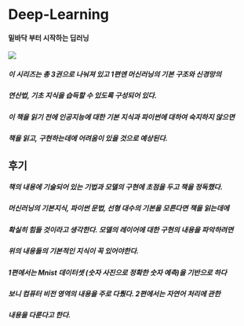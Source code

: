 # Deep-Learning


#### 밑바닥 부터 시작하는 딥러닝

<img src="밑바닥 부터 시작하는 딥러닝1/img/B8475831198_l.jpg">

##### 이 시리즈는 총 3권으로 나눠져 있고 1편엔 머신러닝의 기본 구조와 신경망의 
##### 연산법, 기초 지식을 습득할 수 있도록 구성되어 있다.

##### 이 책을 읽기 전에 인공지능에 대한 기본 지식과 파이썬에 대하여 숙지하지 않으면
##### 책을 읽고, 구현하는데에 어려움이 있을 것으로 예상된다.


## 후기

##### 책의 내용에 기술되어 있는 기법과 모델의 구현에 초점을 두고 책을 정독했다.
##### 머신러닝의 기본지식, 파이썬 문법, 선형 대수의 기본을 모른다면 책을 읽는데에
##### 확실히 힘들 것이라고 생각한다. 모델의 레이어에 대한 구현의 내용을 파악하려면
##### 위의 내용들의 기본적인 지식이 꼭 있어야한다.

##### 1편에서는 Mnist 데이터셋 (숫자 사진으로 정확한 숫자 예측)을 기반으로 하다
##### 보니 컴퓨터 비전 영역의 내용을 주로 다뤘다. 2편에서는 자연어 처리에 관한
##### 내용을 다룬다고 한다.


